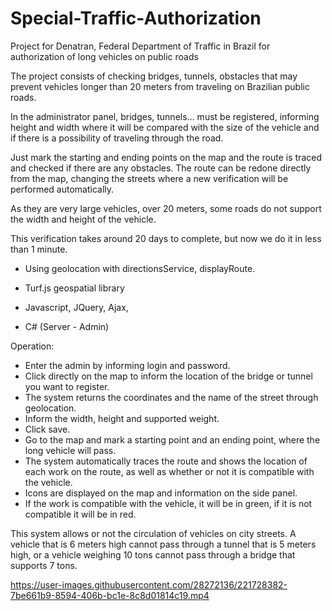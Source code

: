 # Special-Traffic-Authorization
Project for Denatran, Federal Department of Traffic in Brazil for authorization of long vehicles on public roads

The project consists of checking bridges, tunnels, obstacles that may prevent vehicles longer than 20 meters from traveling on Brazilian public roads.

In the administrator panel, bridges, tunnels... must be registered, informing height and width where it will be compared with the size of the vehicle and if there is a possibility of traveling through the road.

Just mark the starting and ending points on the map and the route is traced and checked if there are any obstacles. The route can be redone directly from the map, changing the streets where a new verification will be performed automatically.

As they are very large vehicles, over 20 meters, some roads do not support the width and height of the vehicle.

This verification takes around 20 days to complete, but now we do it in less than 1 minute.

- Using geolocation with directionsService, displayRoute.

- Turf.js geospatial library

- Javascript, JQuery, Ajax,

- C# (Server - Admin)

Operation:
- Enter the admin by informing login and password.
- Click directly on the map to inform the location of the bridge or tunnel you want to register.
- The system returns the coordinates and the name of the street through geolocation.
- Inform the width, height and supported weight.
- Click save.
- Go to the map and mark a starting point and an ending point, where the long vehicle will pass.
- The system automatically traces the route and shows the location of each work on the route, as well as whether or not it is compatible with the vehicle.
- Icons are displayed on the map and information on the side panel.
- If the work is compatible with the vehicle, it will be in green, if it is not compatible it will be in red.

This system allows or not the circulation of vehicles on city streets.
A vehicle that is 6 meters high cannot pass through a tunnel that is 5 meters high, or a vehicle weighing 10 tons cannot pass through a bridge that supports 7 tons.



https://user-images.githubusercontent.com/28272136/221728382-7be661b9-8594-406b-bc1e-8c8d01814c19.mp4

